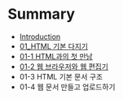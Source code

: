 # Summary

* [Introduction](README.md)
* [01\_HTML 기본 다지기](Chapter01.md)
* [01-1 HTML과의 첫 만남](Chapter01-1.md)
* [01-2 웹 브라우저와 웹 편집기](Chapter01-2.md)
* 01-3 HTML 기본 문서 구조
* 01-4 웹 문서 만들고 업로드하기

